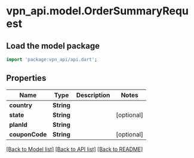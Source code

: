 # vpn_api.model.OrderSummaryRequest

## Load the model package
```dart
import 'package:vpn_api/api.dart';
```

## Properties
Name | Type | Description | Notes
------------ | ------------- | ------------- | -------------
**country** | **String** |  | 
**state** | **String** |  | [optional] 
**planId** | **String** |  | 
**couponCode** | **String** |  | [optional] 

[[Back to Model list]](../README.md#documentation-for-models) [[Back to API list]](../README.md#documentation-for-api-endpoints) [[Back to README]](../README.md)


